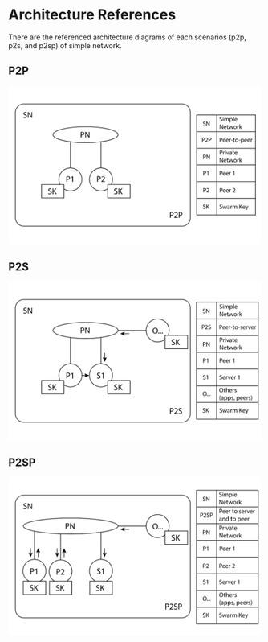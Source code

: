 # Architecture References

There are the referenced architecture diagrams of each scenarios (p2p, p2s, and p2sp) of simple network.

## P2P

![P2P Network](source/p2p.svg?sanitize=true)

## P2S

![P2S Network](source/p2s.svg?sanitize=true)

## P2SP

![P2SP Network](source/p2sp.svg?sanitize=true)
